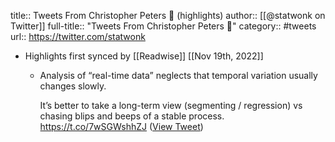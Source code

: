 title:: Tweets From Christopher Peters 💉 (highlights)
author:: [[@statwonk on Twitter]]
full-title:: "Tweets From Christopher Peters 💉"
category:: #tweets
url:: https://twitter.com/statwonk

- Highlights first synced by [[Readwise]] [[Nov 19th, 2022]]
	- Analysis of “real-time data” neglects that temporal variation usually changes slowly.
	  
	  It’s better to take a long-term view (segmenting / regression) vs chasing blips and beeps of a stable process. https://t.co/7wSGWshhZJ ([View Tweet](https://twitter.com/statwonk/status/1420380492243800066))